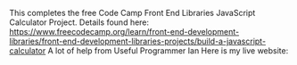 This completes the free Code Camp Front End Libraries JavaScript Calculator Project.
Details found here: https://www.freecodecamp.org/learn/front-end-development-libraries/front-end-development-libraries-projects/build-a-javascript-calculator
A lot of help from Useful Programmer Ian 
Here is my live website: 
